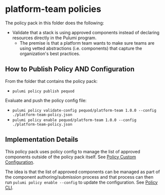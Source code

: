# platform-team policies

The policy pack in this folder does the following:
* Validate that a stack is using approved components instead of declaring resources directly in the Pulumi program.
  * The premise is that a platform team wants to make sure teams are using vetted abstractions (i.e. components) that capture the organization's best practices.

## How to Publish Policy AND Configuration
From the folder that contains the policy pack:
* `pulumi policy publish pequod`


Evaluate and push the policy config file:
* `pulumi policy validate-config pequod/platform-team 1.0.0 --config ./platform-team-policy.json`
* `pulumi policy enable pequod/platform-team 1.0.0 --config ./platform-team-policy.json`

## Implementation Details

This policy pack uses policy config to manage the list of approved components outside of the policy pack itself.
See [Policy Custom Configuration](https://www.pulumi.com/docs/iac/using-pulumi/crossguard/configuration/#custom-configuration).

The idea is that the list of approved components can be managed as part of the component authoring/submission process and that process can then run `pulumi policy enable --config` to update the configuration.
See [Policy CLI](https://www.pulumi.com/docs/iac/using-pulumi/crossguard/configuration/#enabling-the-policy-pack).